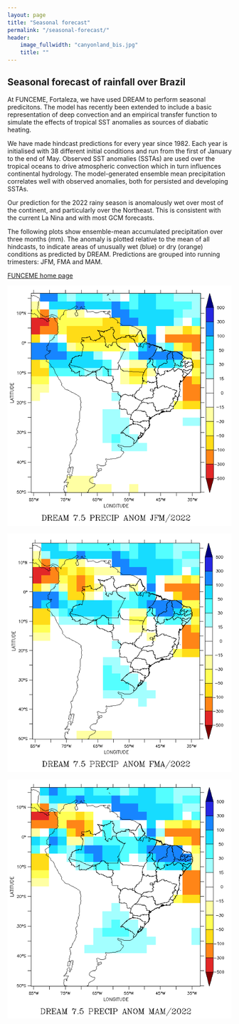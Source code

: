 ```yaml
---
layout: page
title: "Seasonal forecast"
permalink: "/seasonal-forecast/"
header:
    image_fullwidth: "canyonland_bis.jpg"
    title: ""
---
```


## Seasonal forecast of rainfall over Brazil

At FUNCEME, Fortaleza, we have used DREAM to perform seasonal predicitons. The model has recently been extended to include a basic representation of deep convection and an empirical transfer function to simulate the effects of tropical SST anomalies as sources of diabatic heating.

We have made hindcast predictions for every year since 1982. Each year is initialised with 38 different initial conditions and run from the first of January to the end of May. Observed SST anomalies (SSTAs) are used over the tropical oceans to drive atmospheric convection which in turn influences continental hydrology. The model-generated ensemble mean precipitation correlates well with observed anomalies, both for persisted and developing SSTAs.

Our prediction for the 2022 rainy season is anomalously wet over most of the continent, and particularly over the Northeast. This is consistent with the current La Nina and with most GCM forecasts.

The following plots show ensemble-mean accumulated precipitation over three months (mm). 
The anomaly is plotted relative to the mean of all hindcasts, to indicate areas of unusually wet (blue) or dry (orange) conditions as predicted by DREAM. 
Predictions are grouped into running trimesters: JFM, FMA and MAM.

 [FUNCEME home page](http://www.funceme.br)

 ![MAMseasonaforecast](/images/fcst-anom-2022-JFM.png)
 
  ![MAMseasonaforecast](/images/fcst-anom-2022-FMA.png)

 ![MAMseasonaforecast](/images/fcst-anom-2022-MAM.png)
 

